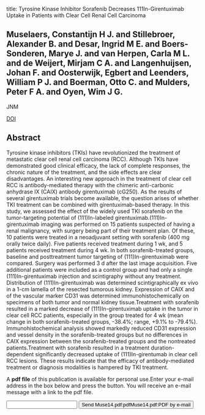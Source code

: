 title: Tyrosine Kinase Inhibitor Sorafenib Decreases 111In-Girentuximab Uptake in Patients with Clear Cell Renal Cell Carcinoma

## Muselaers, Constantijn H J. and Stillebroer, Alexander B. and Desar, Ingrid M E. and Boers-Sonderen, Marye J. and van Herpen, Carla M L. and de Weijert, Mirjam C A. and Langenhuijsen, Johan F. and Oosterwijk, Egbert and Leenders, William P J. and Boerman, Otto C. and Mulders, Peter F A. and Oyen, Wim J G.
JNM

<a href="https://doi.org/10.2967/jnumed.113.131110">DOI</a>

## Abstract
Tyrosine kinase inhibitors (TKIs) have revolutionized the treatment of metastatic clear cell renal cell carcinoma (RCC). Although TKIs have demonstrated good clinical efficacy, the lack of complete responses, the chronic nature of the treatment, and the side effects are clear disadvantages. An interesting new approach in the treatment of clear cell RCC is antibody-mediated therapy with the chimeric anti-carbonic anhydrase IX (CAIX) antibody girentuximab (cG250). As the results of several girentuximab trials become available, the question arises of whether TKI treatment can be combined with girentuximab-based therapy. In this study, we assessed the effect of the widely used TKI sorafenib on the tumor-targeting potential of (111)In-labeled girentuximab.(111)In-girentuximab imaging was performed on 15 patients suspected of having a renal malignancy, with surgery being part of their treatment plan. Of these, 10 patients were treated in a neoadjuvant setting with sorafenib (400 mg orally twice daily). Five patients received treatment during 1 wk, and 5 patients received treatment during 4 wk. In both sorafenib-treated groups, baseline and posttreatment tumor targeting of (111)In-girentuximab were compared. Surgery was performed 3 d after the last image acquisition. Five additional patients were included as a control group and had only a single (111)In-girentuximab injection and scintigraphy without any treatment. Distribution of (111)In-girentuximab was determined scintigraphically ex vivo in a 1-cm lamella of the resected tumorous kidney. Expression of CAIX and of the vascular marker CD31 was determined immunohistochemically on specimens of both tumor and normal kidney tissue.Treatment with sorafenib resulted in a marked decrease of (111)In-girentuximab uptake in the tumor in clear cell RCC patients, especially in the group treated for 4 wk (mean change in both sorafenib-treated groups, -38.4%; range, +9.1% to -79.4%). Immunohistochemical analysis showed markedly reduced CD31 expression and vessel density in the sorafenib-treated groups but no differences in CAIX expression between the sorafenib-treated groups and the nontreated patients.Treatment with sorafenib resulted in a treatment duration-dependent significantly decreased uptake of (111)In-girentumab in clear cell RCC lesions. These results indicate that the efficacy of antibody-mediated treatment or diagnosis modalities is hampered by TKI treatment.

A <b>pdf file</b> of this publication is available for personal use.Enter your e-mail address in the box below and press the button. You will receive an e-mail message with a link to the pdf file.
<form action="sender.php">  <input type="text" name="email">  <input type="submit" value="Send Muse14.pdf:pdfMuse14.pdf:PDF by e-mail"></form>